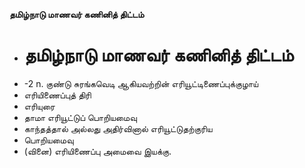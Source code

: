 **தமிழ்நாடு மாணவர் கணினித் திட்டம்**
- # தமிழ்நாடு மாணவர் கணினித் திட்டம்
- -2 n. குண்டு சுரங்கவெடி ஆகியவற்றின் எரியூட்டிணைப்புக்குழாய்
- எரியிணைப்புத் திரி
- எரியுரை
- தாமா எரியூட்டுப் பொறியமைவு
- காந்தத்தால் அல்லது அதிர்வினால் எரியூட்டுதற்குரிய
- பொறியமைவு
- (வினை) எரியிணைப்பு அமைவை இயக்கு.


